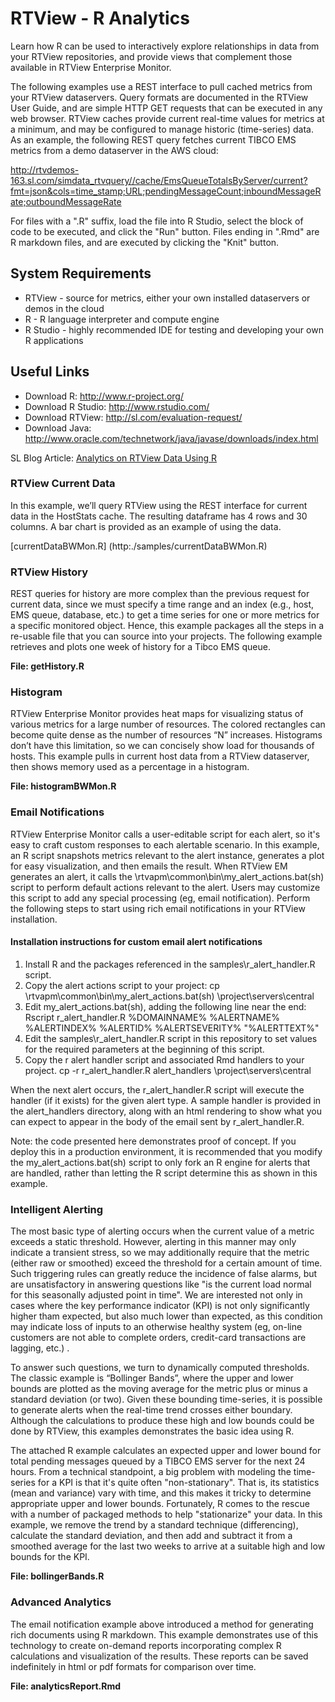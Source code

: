 # RTView - R Analytics

Learn how R can be used to interactively explore relationships in data from your RTView repositories, and provide views that complement those available in RTView Enterprise Monitor.
 
The following examples use a REST interface to pull cached metrics from your RTView dataservers. Query formats are documented in the RTView User Guide, and are simple HTTP GET requests that can be executed in any web browser. RTView caches provide current real-time values for metrics at a minimum, and may be configured to manage historic (time-series) data. As an example, the following REST query fetches current TIBCO EMS metrics from a demo dataserver in the AWS cloud:

http://rtvdemos-163.sl.com/simdata_rtvquery//cache/EmsQueueTotalsByServer/current?fmt=json&cols=time_stamp;URL;pendingMessageCount;inboundMessageRate;outboundMessageRate

For files with a ".R" suffix, load the file into R Studio, select the block of code to be executed, and click the "Run" button. Files ending in ".Rmd" are R markdown files, and are executed by clicking the "Knit" button.

## System Requirements

* RTView		- source for metrics, either your own installed dataservers or demos in the cloud
* R				- R language interpreter and compute engine
* R Studio		- highly recommended IDE for testing and developing your own R applications

## Useful Links

* Download R: http://www.r-project.org/
* Download R Studio: http://www.rstudio.com/
* Download RTView: http://sl.com/evaluation-request/
* Download Java: http://www.oracle.com/technetwork/java/javase/downloads/index.html

SL Blog Article: [Analytics on RTView Data Using R](http://sl.com/1700-2/)


### RTView Current Data

In this example, we’ll query RTView using the REST interface for current data in the HostStats cache. The resulting dataframe has 4 rows and 30 columns. A bar chart is provided as an example of using the data.

[currentDataBWMon.R] (http:./samples/currentDataBWMon.R)

### RTView History

REST queries for history are more complex than the previous request for current data, since we must specify a time range and an index (e.g., host, EMS queue, database, etc.) to get a time series for one or more metrics for a specific monitored object. Hence, this example packages all the steps in a re-usable file that you can source into your projects. The following example retrieves and plots one week of history for a Tibco EMS queue.

**File: getHistory.R**

### Histogram

RTView Enterprise Monitor provides heat maps for visualizing status of various metrics for a large number of resources. The colored rectangles can become quite dense as the number of resources “N” increases. Histograms don’t have this limitation, so we can concisely show load for thousands of hosts. This example pulls in current host data from a RTView dataserver, then shows memory used as a percentage in a histogram.

**File: histogramBWMon.R**

### Email Notifications

RTView Enterprise Monitor calls a user-editable script for each alert, so it's easy to craft custom responses to each alertable scenario. In this example, an R script snapshots metrics relevant to the alert instance, generates a plot for easy visualization, and then emails the result. When RTView EM generates an alert, it calls the \rtvapm\common\bin\my_alert_actions.bat(sh) script to perform default actions relevant to the alert. Users may customize this script to add any special processing (eg, email notification). Perform the following steps to start using rich email notifications in your RTView installation.

#### Installation instructions for custom email alert notifications
1) Install R and the packages referenced in the samples\r_alert_handler.R script. 
2) Copy the alert actions script to your project:
cp <path>\rtvapm\common\bin\my_alert_actions.bat(sh) <your project path>\project\servers\central
3) Edit my_alert_actions.bat(sh), adding the following line near the end:
Rscript r_alert_handler.R %DOMAINNAME% %ALERTNAME% %ALERTINDEX% %ALERTID% %ALERTSEVERITY% "%ALERTTEXT%"
4) Edit the samples\r_alert_handler.R script in this repository to set values for the required parameters at the beginning of this script.
5) Copy the r alert handler script and associated Rmd handlers to your project.
cp -r r_alert_handler.R alert_handlers <your project path>\project\servers\central

When the next alert occurs, the r_alert_handler.R script will execute the handler (if it exists) for the given alert type. A sample handler is provided in the alert_handlers directory, along with an html rendering to show what you can expect to appear in the body of the email sent by r_alert_handler.R. 

Note: the code presented here demonstrates proof of concept. If you deploy this in a production environment, it is recommended that you modify the my_alert_actions.bat(sh) script to only fork an R engine for alerts that are handled, rather than letting the R script determine this as shown in this example.

### Intelligent Alerting

The most basic type of alerting occurs when the current value of a metric exceeds a static threshold. However, alerting in this manner may only indicate a transient stress, so we may additionally require that the metric (either raw or smoothed) exceed the threshold for a certain amount of time. Such triggering rules can greatly reduce the incidence of false alarms, but are unsatisfactory in answering questions like "is the current load normal for this seasonally adjusted point in time". We are interested not only in cases where the key performance indicator (KPI) is not only significantly higher tham expected, but also much lower than expected, as this condition may indicate loss of inputs to an otherwise healthy system (eg, on-line customers are not able to complete orders, credit-card transactions are lagging, etc.) .

To answer such questions, we turn to dynamically computed thresholds. The classic example is “Bollinger Bands”, where the upper and lower bounds are plotted as the moving average for the metric plus or minus a standard deviation (or two). Given these bounding time-series, it is possible to generate alerts when the real-time trend crosses either boundary. Although the calculations to produce these high and low bounds could be done by RTView, this examples demonstrates the basic idea using R. 

The attached R example calculates an expected upper and lower bound for total pending messages queued by a TIBCO EMS server for the next 24 hours. From a technical standpoint, a big problem with modeling the time-series for a KPI is that it's quite often "non-stationary". That is, its statistics (mean and variance) vary with time, and this makes it tricky to determine appropriate upper and lower bounds. Fortunately, R comes to the rescue with a number of packaged methods to help "stationarize" your data. In this example, we remove the trend by a standard technique (differencing), calculate the standard deviation, and then add and subtract it from a smoothed average for the last two weeks to arrive at a suitable high and low bounds for the KPI. 

**File: bollingerBands.R**

### Advanced Analytics

The email notification example above introduced a method for generating rich documents using R markdown. This example demonstrates use of this technology to create on-demand reports incorporating complex R calculations and visualization of the results. These reports can be saved indefinitely in html or pdf formats for comparison over time. 

**File: analyticsReport.Rmd**
